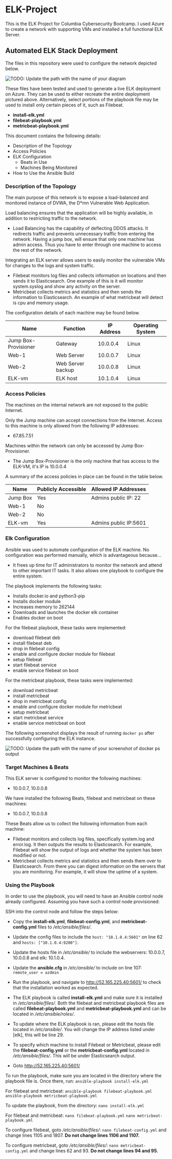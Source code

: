 # ELK-Project
This is the ELK Project for Columbia Cybersecurity Bootcamp.  I used Azure to create a network with supporting VMs and installed a full
functional ELK Server.

## Automated ELK Stack Deployment

The files in this repository were used to configure the network depicted below.

![TODO: Update the path with the name of your diagram](Images/ELK_diagram.png)

These files have been tested and used to generate a live ELK deployment on Azure. They can be used to either recreate the entire
deployment pictured above. Alternatively, select portions of the playbook file may be used to install only certain pieces of it, such as
Filebeat.

  - **install-elk.yml**
  - **filebeat-playbook.yml**
  - **metricbeat-playbook.yml**

This document contains the following details:
- Description of the Topology
- Access Policies
- ELK Configuration
  - Beats in Use
  - Machines Being Monitored
- How to Use the Ansible Build


### Description of the Topology

The main purpose of this network is to expose a load-balanced and monitored instance of DVWA, the D*mn Vulnerable Web Application.

Load balancing ensures that the application will be highly available, in addition to restricting traffic to the network.
- Load Balancing has the capability of deflecting DDOS attacks.  It redirects traffic and prevents unnecessary traffic from entering the
  network.  Having a jump box, will ensure that only one machine has admin access.  Thus you have to enter through one machine to access
  the rest of the network.  


Integrating an ELK server allows users to easily monitor the vulnerable VMs for changes to the logs and system traffic.
- Filebeat monitors log files and collects information on locations and then sends it to Elasticsearch.  One example of this is it will
  monitor system.syslog and show any activity on the server.
- Metricbeat collects metrics and statistics and then sends the information to Elasticsearch.  An example of what metricbeat will detect
  is cpu and memory usage.

The configuration details of each machine may be found below.

| Name                 | Function          | IP Address | Operating System |
|----------------------|-------------------|------------|------------------|
| Jump Box-Provisioner | Gateway           | 10.0.0.4   | Linux            |
| Web-1                | Web Server        | 10.0.0.7   | Linux            |
| Web-2                | Web Server backup | 10.0.0.8   | Linux            |
| ELK-vm               | ELK host          | 10.1.0.4   | Linux            |

### Access Policies

The machines on the internal network are not exposed to the public Internet.

Only the Jump machine can accept connections from the Internet.
Access to this machine is only allowed from the following IP
addresses:
- 67.85.7.51

Machines within the network can only be accessed by Jump Box-
Provisioner.
- The Jump Box-Provisioner is the only machine that has access
  to the ELK-VM, it's IP is 10.0.0.4

A summary of the access policies in place can be found in the
table below.

| Name     | Publicly Accessible | Allowed IP Addresses  |
|----------|---------------------|-----------------------|
| Jump Box | Yes                 | Admins public IP: 22  |
| Web-1    | No                  |                       |
| Web-2    | No                  |                       |
| ELK-vm   | Yes                 | Admins public IP:5601 |

### Elk Configuration

Ansible was used to automate configuration of the ELK machine.
No configuration was performed manually, which is advantageous
because...
- It frees up time for IT administrators to monitor the network and attend to other important IT tasks.  It also allows one playbook to
  configure the entire system.

The playbook implements the following tasks:
- Installs docker.io and python3-pip
- Installs docker module
- Increases memory to 262144
- Downloads and launches the docker elk container
- Enables docker on boot

For the filebeat playbook, these tasks were implemented:
- download filebeat deb
- install filebeat deb
- drop in filebeat config
- enable and configure docker module for filebeat
- setup filebeat
- start filebeat service
- enable service filebeat on boot

For the metricbeat playbook, these tasks were implemented:
- download metricbeat
- install metricbeat
- drop in metricbeat config
- enable and configure docker module for metricbeat
- setup metricbeat
- start metricbeat service
- enable service metricbeat on boot

The following screenshot displays the result of running `docker
ps` after successfully configuring the ELK instance.

![TODO: Update the path with the name of your screenshot of
docker ps output](Images/docker_ps_output.png)

### Target Machines & Beats
This ELK server is configured to monitor the following machines:
- 10.0.0.7, 10.0.0.8

We have installed the following Beats, filebeat and metricbeat
on these machines:
- 10.0.0.7, 10.0.0.8

These Beats allow us to collect the following information from
each machine:
- Filebeat monitors and collects log files, specifically
  system.log and error.log.  It then outputs the results to
  Elasticsearch.  For example, Filebeat will show the output of logs and whether the
  system has been modified or not.
- Metricbeat collects metrics and statistics and then sends them over to Elasticsearch.  From there you can digest information on the
  servers that you are monitoring.  For example, it will show the uptime of a system.

### Using the Playbook
In order to use the playbook, you will need to have an Ansible control node already configured. Assuming you have such a control node
provisioned:

SSH into the control node and follow the steps below:
- Copy the **install-elk.yml**, **filebeat-config.yml**, and **metricbeat-config.yml** files to */etc/ansible/files/*.
- Update the config files to include the ```host: "10.1.0.4:5601"``` on line 62 and ```hosts: ["10.1.0.4:9200"]```.
- Update the hosts file in */etc/ansible/* to include the webservers: 10.0.0.7, 10.0.0.8 and elk: 10.1.0.4.
- Update the **ansible.cfg** in */etc/ansible/* to include on line 107: ```remote_user = azdmin```

- Run the playbook, and navigate to http://52.165.225.40:5601/ to check that the installation worked as expected.

- The ELK playbook is called **install-elk.yml** and make sure it is installed in */etc/ansible/files/*.  Both the filebeat and metricbeat
  playbook files are called **filebeat-playbook.yml** and **metricbeat-playbook.yml** and can be located in */etc/ansible/roles/*.
- To update where the ELK playbook is ran, please edit the hosts file located in */etc/ansible/*.  You will change the IP address listed
  under [elk], this will be line 29.  
- To specify which machine to install Filebeat or Metricbeat, please edit the **filebeat-config.yml** or the **metricbeat-config.yml**
  located
  in */etc/ansible/files/*.  This will be under Elasticsearch output.  
- Goto http://52.165.225.40:5601/

To run the playbook, make sure you are located in the directory where the playbook file is.  Once there, run:
```ansible-playbook install-elk.yml```

For filebeat and metricbeat:
```ansible-playbook filebeat-playbook.yml```
```ansible-playbook metricbeat-playbook.yml```

To update the playbook, from the directory:
```nano install-elk.yml```

For filebeat and metricbeat:
```nano filebeat-playbook.yml```
```nano metricbeat-playbook.yml```

To configure filebeat, goto */etc/ansible/files/*:
```nano filebeat-config.yml``` and change lines 1105 and 1807.  **Do not change lines 1106 and 1107.**

To configure metricbeat, goto */etc/ansible/files/*:
```nano metricbeat-config.yml``` and change lines 62 and 93.  **Do not change lines 94 and 95.**
